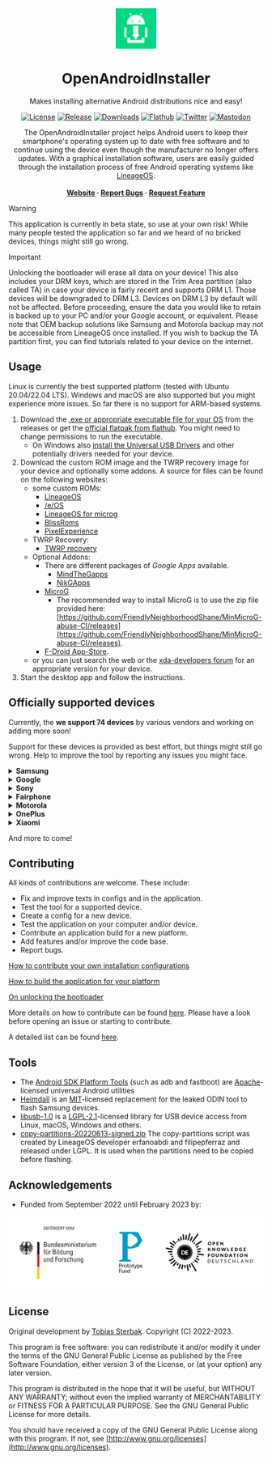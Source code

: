<div align="center">
  <a href="https://github.com/openandroidinstaller-dev/openandroidinstaller">
    <img src="openandroidinstaller/assets/logo-192x192.png" alt="OpenAndroidInstaller" width="80" height="80">
  </a>

  <h1>OpenAndroidInstaller</h1>
  <p>Makes installing alternative Android distributions nice and easy!</p>

  [![License](https://img.shields.io/github/license/openandroidinstaller-dev/openandroidinstaller?color=green)](https://github.com/openandroidinstaller-dev/openandroidinstaller/blob/main/LICENSE)
  [![Release](https://img.shields.io/github/v/release/openandroidinstaller-dev/openandroidinstaller?include_prereleases)](https://github.com/openandroidinstaller-dev/openandroidinstaller/releases)
  [![Downloads](https://img.shields.io/github/downloads/openandroidinstaller-dev/openandroidinstaller/total)](https://github.com/openandroidinstaller-dev/openandroidinstaller/releases)
  [![Flathub](https://img.shields.io/flathub/downloads/org.openandroidinstaller.OpenAndroidInstaller?label=flathub%20installs)](https://flathub.org/apps/org.openandroidinstaller.OpenAndroidInstaller)
  [![Twitter](https://img.shields.io/twitter/follow/oainstaller?style=social)](https://twitter.com/OAInstaller)
  [![Mastodon](https://img.shields.io/mastodon/follow/109341220262803943?domain=https%3A%2F%2Ffosstodon.org&style=social)](https://fosstodon.org/@openandroidinstaller)

  <p>
    The OpenAndroidInstaller project helps Android users to keep their smartphone's operating system up to date with free software and to continue using the device even though the manufacturer no longer offers updates. With a graphical installation software, users are easily guided through the installation process of free Android operating systems like <a href="https://lineageos.org">LineageOS</a>.
    <br><br>
    <strong>
      <a href="https://openandroidinstaller.org">Website</a>
      ·
      <a href="https://github.com/openandroidinstaller-dev/openandroidinstaller/issues">Report Bugs</a>
      ·
      <a href="mailto: hello@openandroidinstaller.org">Request Feature</a>
    </strong>
  </p>
</div>

> [!WARNING]
> This application is currently in beta state, so use at your own risk! While many people tested the application so far and we heard of no bricked devices, things might still go wrong.

> [!IMPORTANT]
> Unlocking the bootloader will erase all data on your device!
> This also includes your DRM keys, which are stored in the Trim Area partition (also called TA) in case your device is fairly recent and supports DRM L1. Those devices will be downgraded to DRM L3. Devices on DRM L3 by default will not be affected.
> Before proceeding, ensure the data you would like to retain is backed up to your PC and/or your Google account, or equivalent. Please note that OEM backup solutions like Samsung and Motorola backup may not be accessible from LineageOS once installed.
> If you wish to backup the TA partition first, you can find tutorials related to your device on the internet.

## Usage

Linux is currently the best supported platform (tested with Ubuntu 20.04/22.04 LTS). Windows and macOS are also supported but you might experience more issues. So far there is no support for ARM-based systems.

1. Download the [.exe or appropriate executable file for your OS](https://github.com/openandroidinstaller-dev/openandroidinstaller/releases) from the releases or get the [official flatpak from flathub](https://flathub.org/apps/org.openandroidinstaller.OpenAndroidInstaller). You might need to change permissions to run the executable.
    - On Windows also [install the Universal USB Drivers](https://adb.clockworkmod.com) and other potentially drivers needed for your device.
2. Download the custom ROM image and the TWRP recovery image for your device and optionally some addons. A source for files can be found on the following websites:
    - some custom ROMs:
      - [LineageOS](https://wiki.lineageos.org/devices)
      - [/e/OS](https://doc.e.foundation/devices)
      - [LineageOS for microg](https://download.lineage.microg.org)
      - [BlissRoms](https://blissroms.org)
      - [PixelExperience](https://download.pixelexperience.org)
    - TWRP Recovery:
      - [TWRP recovery](https://twrp.me/Devices)
    - Optional Addons:
      - There are different packages of *Google Apps* available.
        - [MindTheGapps](https://wiki.lineageos.org/gapps#downloads)
        - [NikGApps](https://nikgapps.com)
      - [MicroG](https://microg.org)
        - The recommended way to install MicroG is to use the zip file provided here: [https://github.com/FriendlyNeighborhoodShane/MinMicroG-abuse-CI/releases](https://github.com/FriendlyNeighborhoodShane/MinMicroG-abuse-CI/releases).
      - [F-Droid App-Store](https://f-droid.org/en/packages/org.fdroid.fdroid.privileged.ota).
    - or you can just search the web or the [xda-developers forum](https://xdaforums.com) for an appropriate version for your device.
3. Start the desktop app and follow the instructions.

## Officially supported devices

Currently, the **we support 74 devices** by various vendors and working on adding more soon!

Support for these devices is provided as best effort, but things might still go wrong.
Help to improve the tool by reporting any issues you might face.

<details><summary><b>Samsung</b></summary>

Vendor | Device Name | CodeName | Models | Status
---|---|---|---|---
Samsung | Galaxy J7 2015 | j7elte | | tested
Samsung | Galaxy J7 Prime | on7xelte | | untested
Samsung | Galaxy A3 2017 | a3y17lte | SM-A320FL | tested
Samsung | Galaxy A5 2016 | [a5xelte](https://wiki.lineageos.org/devices/a5xelte) | SM-A510F | tested
Samsung | Galaxy A5 2017 | [a5y17lte](https://wiki.lineageos.org/devices/a5y17lte) | | tested
Samsung | Galaxy A7 2016 | a7xelte | | tested
Samsung | Galaxy A7 2017 | [a7y17lte](https://wiki.lineageos.org/devices/a7y17lte) | | untested
Samsung | Galaxy Grand Prime VE | grandprimevelte | SM-G531F | tested
Samsung | Galaxy S III Neo | s3ve3g | GT-I9301I | tested
Samsung | Galaxy Tab S2 | [gts210vewifi](https://wiki.lineageos.org/devices/gts210vewifi) | T813 | tested
Samsung | Galaxy S4 | [jfltexx](https://wiki.lineageos.org/devices/jfltexx) | | untested
Samsung | Galaxy S4 Mini LTE| [serranoltexx](https://wiki.lineageos.org/devices/serranoltexx) | | tested
Samsung | Galaxy S5 | [klte](https://wiki.lineageos.org/devices/klte) | G900F/M/R4/R7/T/V/W8 | tested
Samsung | Galaxy S6 | [zerofltexx](https://wiki.lineageos.org/devices/zerofltexx) | | tested
Samsung | Galaxy S6 Edge | [zeroltexx](https://wiki.lineageos.org/devices/zeroltexx) | | tested
Samsung | Galaxy S7 | [herolte](https://wiki.lineageos.org/devices/herolte) | SM-G930F | tested
Samsung | Galaxy S7 Edge | [hero2lte](https://wiki.lineageos.org/devices/hero2lte) | | tested
Samsung | Galaxy S8 | dreamlte | | tested
Samsung | Galaxy S9 | [starlte](https://wiki.lineageos.org/devices/starlte) | | tested
Samsung | Galaxy S10 | [beyond1lte](https://wiki.lineageos.org/devices/beyond1lte) | | tested
Samsung | Galaxy S10e | [beyond0lte](https://wiki.lineageos.org/devices/beyond0lte) | | tested
Samsung | Galaxy S10+ | [beyond2lte](https://wiki.lineageos.org/devices/beyond2lte) | | tested
Samsung | Galaxy Note 3 LTE | [hltetmo](https://wiki.lineageos.org/devices/hltetmo) | N900T/V/W8 | tested
Samsung | Galaxy Note 8 | greatlte | SM-N950F | tested
Samsung | Galaxy Note 9 | [crownlte](https://wiki.lineageos.org/devices/crownlte) | | tested
Samsung | Galaxy Note 10 | [d1](https://wiki.lineageos.org/devices/d1) | | tested
Samsung | Galaxy Note 10+ | [d2s](https://wiki.lineageos.org/devices/d2s) | | tested

</details>

<details><summary><b>Google</b></summary>

Vendor | Device Name | CodeName | Models | Status
---|---|---|---|---
Google | Pixel 2 | [walleye](https://wiki.lineageos.org/devices/walleye) | walleye | tested
Google | Pixel 2 XL | [taimen](https://wiki.lineageos.org/devices/taimen) | taimen | tested
Google | Pixel 3 | [blueline](https://wiki.lineageos.org/devices/blueline) | blueline | tested
Google | Pixel 3 XL | [crosshatch](https://wiki.lineageos.org/devices/crosshatch) | crosshatch | tested
Google | Pixel 3a | [sargo](https://wiki.lineageos.org/devices/sargo) | sargo | tested
Google | Pixel 3a XL | [bonito](https://wiki.lineageos.org/devices/bonito) | bonito | tested
Google | Pixel 4 | [flame](https://wiki.lineageos.org/devices/flame) | flame | tested 
Google | Pixel 4 XL | [coral](https://wiki.lineageos.org/devices/coral) | coral | tested 
Google | Pixel 4a | [sunfish](https://wiki.lineageos.org/devices/sunfish) | sunfish | tested 
Google | Pixel 5 | [redfin](https://wiki.lineageos.org/devices/redfin) | redfin | tested
Google | Pixel 5a | [barbet](https://wiki.lineageos.org/devices/barbet) | barbet | tested

</details>

<details><summary><b>Sony</b></summary>

Vendor | Device Name | CodeName | Models | Status
---|---|---|---|---
Sony | Xperia Z | [yuga](https://wiki.lineageos.org/devices/yuga) | C6603 | tested
Sony | Xperia Z3 | [z3](https://wiki.lineageos.org/devices/z3) | | tested
Sony | Xperia 10 | [kirin](https://wiki.lineageos.org/devices/kirin) | | tested
Sony | Xperia 10 Plus | [mermaid](https://wiki.lineageos.org/devices/mermaid) | | tested
Sony | Xperia XA2 | [pioneer](https://wiki.lineageos.org/devices/pioneer) | | tested
Sony | Xperia XZ2 | [akari](https://wiki.lineageos.org/devices/akari) | | tested
Sony | Xperia XZ3 | [akatsuki](https://wiki.lineageos.org/devices/akatsuki) | | tested
Sony | Xperia ZX | kagura | | planned

</details>

<details><summary><b>Fairphone</b></summary>

Vendor | Device Name | CodeName | Models | Status
---|---|---|---|---
Fairphone | Fairphone 2 | [FP2](https://wiki.lineageos.org/devices/FP2) | | tested
Fairphone | Fairphone 3 | [FP3](https://wiki.lineageos.org/devices/FP3) | | tested
Fairphone | Fairphone 4 | [FP4](https://wiki.lineageos.org/devices/FP4) | | tested

</details>

<details><summary><b>Motorola</b></summary>

Vendor | Device Name | CodeName | Models | Status
---|---|---|---|---
Motorola | moto g5 | [cedric](https://wiki.lineageos.org/devices/cedric) | | tested
Motorola | moto g6 plus | [evert](https://wiki.lineageos.org/devices/evert) | | tested
Motorola | moto g7 power | [ocean](https://wiki.lineageos.org/devices/ocean) | | tested
Motorola | moto g 5G plus / one 5G | [nairo](https://wiki.lineageos.org/devices/nairo) | | tested
Motorola | moto g 5G / one 5G ace | [kiev](https://wiki.lineageos.org/devices/kiev) | | tested
Motorola | edge | [racer](https://wiki.lineageos.org/devices/racer) | | tested
Motorola | moto z | [griffin](https://wiki.lineageos.org/devices/griffin) | | tested

</details>

<details><summary><b>OnePlus</b></summary>

Vendor | Device Name | CodeName | Models | Status
---|---|---|---|---
OnePlus | One | [bacon](https://wiki.lineageos.org/devices/bacon) | A0001 | tested
OnePlus | 5 | [cheeseburger](https://wiki.lineageos.org/devices/cheeseburger) | | tested
OnePlus | 5T | [dumpling](https://wiki.lineageos.org/devices/dumpling) | | tested
OnePlus | 6 | [enchilada](https://wiki.lineageos.org/devices/enchilada) | | tested
OnePlus | 6T | [fajita](https://wiki.lineageos.org/devices/fajita) | | tested
OnePlus | 7 | [guacamoleb](https://wiki.lineageos.org/devices/guacamoleb) | | tested
OnePlus | 7 Pro | [guacamole](https://wiki.lineageos.org/devices/guacamole) | | tested
OnePlus | 7T | [hotdogb](https://wiki.lineageos.org/devices/hotdogb) | | tested
OnePlus | 7T Pro | [hotdog](https://wiki.lineageos.org/devices/hotdog) | | tested
OnePlus | Nord | [avicii](https://wiki.lineageos.org/devices/avicii) | | tested
OnePlus | Nord N200 | [dre](https://wiki.lineageos.org/devices/dre) | | tested
OnePlus | 9 | lemonade | | under development

</details>

<details><summary><b>Xiaomi</b></summary>

Vendor | Device Name | CodeName | Models | Status
---|---|---|---|---
Xiaomi | Redmi Note 7 | [lavender](https://wiki.lineageos.org/devices/lavender) |  | tested
Xiaomi | Redmi 7A / 8 / 8A / 8A Dual | [Mi439](https://wiki.lineageos.org/devices/Mi439) : pine / olive / olivelite / olivewood | | tested
Xiaomi | Redmi Note 8 / 8T | [ginkgo](https://wiki.lineageos.org/devices/ginkgo) / willow |  | untested
Xiaomi | Redmi Note 8 Pro | begonia |  | untested
Xiaomi | Redmi 9A / 9C / 9AT / 9i / 9A Sport / 10A / 10A Sport | garden / dandelion / blossom / angelican | | tested
Xiaomi | Mi 8 | [dipper](https://wiki.lineageos.org/devices/dipper) |  | untested
Xiaomi | Mi 9T / Redmi K20 | [davinci](https://wiki.lineageos.org/devices/davinci) / davinciin |  | untested
Xiaomi | Redmi K20 Pro / Mi 9T Pro | raphael / raphaelin | | untested
Xiaomi | Redmi Note 9S / 9 Pro / 9 Pro Max / 10 Lite / Poco M2 pro | [miatoll](https://wiki.lineageos.org/devices/lavender) : gram / curtana / excalibur / joyeuse  |  | untested
Xiaomi | Redmi Note 10S / 11SE / Poco M5S | [rosemary](https://wiki.lineageos.org/devices/rosemary) / maltose / secret /rosemary_p | | untested
Xiaomi | Poco X3 Pro | [vayu](https://wiki.lineageos.org/devices/vayu) |  | tested
Xiaomi | 12 | cupid | | untested
</details>


And more to come!

## Contributing

All kinds of contributions are welcome. These include:
- Fix and improve texts in configs and in the application.
- Test the tool for a supported device.
- Create a config for a new device.
- Test the application on your computer and/or device.
- Contribute an application build for a new platform.
- Add features and/or improve the code base.
- Report bugs.

[How to contribute your own installation configurations](https://github.com/openandroidinstaller-dev/openandroidinstaller/blob/main/docs/how_to_contribute_your_own_installation_configurations.md)

[How to build the application for your platform](https://github.com/openandroidinstaller-dev/openandroidinstaller/blob/main/docs/building_the_application_for_your_platform.md)

[On unlocking the bootloader](https://github.com/openandroidinstaller-dev/openandroidinstaller/blob/main/docs/unlocking_the_bootloader.md)

More details on how to contribute can be found [here](https://github.com/openandroidinstaller-dev/openandroidinstaller/blob/main/CONTRIBUTING.md).
Please have a look before opening an issue or starting to contribute.

A detailed list can be found [here](https://openandroidinstaller.org/#contribute).

## Tools

- The [Android SDK Platform Tools](https://developer.android.com/studio/releases/platform-tools) (such as adb and fastboot) are [Apache](https://android.googlesource.com/platform/system/adb/+/refs/heads/master/NOTICE)-licensed universal Android utilities
- [Heimdall](https://gitlab.com/BenjaminDobell/Heimdall) is an [MIT](https://gitlab.com/BenjaminDobell/Heimdall/-/blob/master/LICENSE)-licensed replacement for the leaked ODIN tool to flash Samsung devices.
- [libusb-1.0](https://github.com/libusb/libusb) is a [LGPL-2.1](https://github.com/libusb/libusb/blob/master/COPYING)-licensed library for USB device access from Linux, macOS, Windows and others.
- [copy-partitions-20220613-signed.zip](https://mirrorbits.lineageos.org/tools/copy-partitions-20220613-signed.zip) The copy-partitions script was created by LineageOS developer erfanoabdi and filipepferraz and released under LGPL. It is used when the partitions need to be copied before flashing.

## Acknowledgements

* Funded from September 2022 until February 2023 by:

![logos of the "Bundesministerium für Bildung und Forschung", Prodotype Fund and OKFN-Deutschland](resources/pf_funding_logos.svg)

## License

Original development by [Tobias Sterbak](https://tobiassterbak.com). Copyright (C) 2022-2023.

This program is free software: you can redistribute it and/or modify it under the terms of the GNU General Public License as published by the Free Software Foundation, either version 3 of the License, or (at your option) any later version.

This program is distributed in the hope that it will be useful, but WITHOUT ANY WARRANTY; without even the implied warranty of MERCHANTABILITY or FITNESS FOR A PARTICULAR PURPOSE. See the GNU General Public License for more details.

You should have received a copy of the GNU General Public License along with this program. If not, see [http://www.gnu.org/licenses](http://www.gnu.org/licenses).
